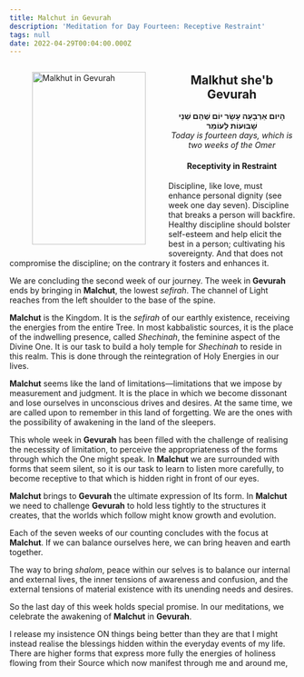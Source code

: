 ```yaml
---
title: Malchut in Gevurah
description: 'Meditation for Day Fourteen: Receptive Restraint'
tags: null
date: 2022-04-29T00:04:00.000Z
---
```


<a href="https://www.chabad.org/holidays/sefirah/omer-count_cdo/jewish/Count-the-Omer.htm">
<i class="fa fa-file" aria-hidden="true"></i></a>

<figure style='float: left'>
 <a href='/posts/img/freedom/week2/2.7-Malchut_in_Gevurah.png' target="_blank">
   <img src='/posts/img/freedom/week2/2.7-Malchut_in_Gevurah_s.png' alt='Malkhut in Gevurah' width='200' height='304' />
 </a>
</figure>

<div style="text-align:center">
<h2>Malkhut she'b Gevurah</h2>
<span dir="rtl"><b>הָיום אַרְבָעָה עָשָׂר יוֹם שֶׁהֵם שְׁנֵי שָׁבוּעוֹת לָעוֹמֵר</b></span>
<br />
<i>ֹToday is fourteen days, which is two weeks of the Omer</i>
</p>

<h4>Receptivity in Restraint</h4>

</div>

<div class="abstract">

Discipline, like love, must enhance personal dignity (see week one day seven). Discipline that breaks a person will backfire. Healthy discipline should bolster self-esteem and help elicit the best in a person; cultivating his sovereignty. And that does not compromise the discipline; on the contrary it fosters and enhances it.

</div>

We are concluding the second week of our journey. The week in **Gevurah** ends by bringing in **Malchut**, the lowest _sefirah_. The channel of Light reaches from the left shoulder to the base of the spine.

**Malchut** is the Kingdom. It is the _sefirah_ of our earthly existence, receiving the energies from the entire Tree. In most kabbalistic sources, it is the place of the indwelling presence, called _Shechinah_, the feminine aspect of the Divine One. It is our task to build a holy temple for _Shechinah_ to reside in this realm. This is done through the reintegration of Holy Energies in our lives.

**Malchut** seems like the land of limitations&mdash;limitations that we impose by measurement and judgment. It is the place in which we become dissonant and lose ourselves in unconscious drives and desires. At the same time, we are called upon to remember in this land of forgetting. We are the ones with the possibility of awakening in the land of the sleepers.

This whole week in **Gevurah** has been filled with the challenge of realising the necessity of limitation, to perceive the appropriateness of the forms through which the One might speak. In **Malchut** we are surrounded with forms that seem silent, so it is our task to learn to listen more carefully, to become receptive to that which is hidden right in front of our eyes.

**Malchut** brings to **Gevurah** the ultimate expression of Its form. In **Malchut** we need to challenge **Gevurah** to hold less tightly to the structures it creates, that the worlds which follow might know growth and evolution.

Each of the seven weeks of our counting concludes with the focus at **Malchut**. If we can balance ourselves here, we can bring heaven and earth together.

The way to bring _shalom_, peace within our selves is to balance our internal and external lives, the inner tensions of awareness and confusion, and the external tensions of material existence with its unending needs and desires.

So the last day of this week holds special promise. In our meditations, we celebrate the awakening of **Malchut** in **Gevurah**.

<div class="abstract">

I release my insistence ON things being better than they are that I might instead realise the blessings hidden within the everyday events of my life. There are higher forms that express more fully the energies of holiness flowing from their Source which now manifest through me and around me,  

</div>
